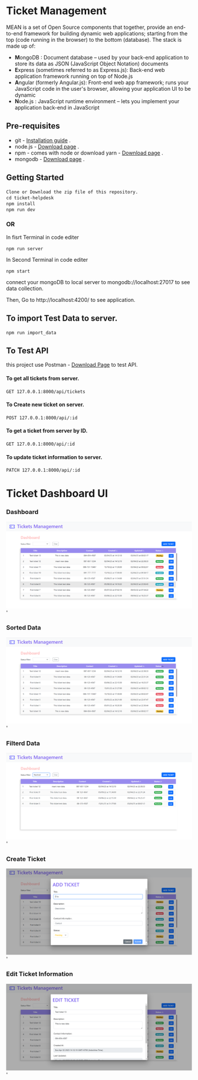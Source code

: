 # Ticket Management

MEAN is a set of Open Source components that together, provide an end-to-end framework for building dynamic web applications; starting from the top (code running in the browser) to the bottom (database). The stack is made up of:

- **M**ongoDB : Document database – used by your back-end application to store its data as JSON (JavaScript Object Notation) documents
- **E**xpress (sometimes referred to as Express.js): Back-end web application framework running on top of Node.js
- **A**ngular (formerly Angular.js): Front-end web app framework; runs your JavaScript code in the user's browser, allowing your application UI to be dynamic
- **N**ode.js : JavaScript runtime environment – lets you implement your application back-end in JavaScript

## Pre-requisites

- git - [Installation guide](https://www.linode.com/docs/development/version-control/how-to-install-git-on-linux-mac-and-windows/) .
- node.js - [Download page](https://nodejs.org/en/download/) .
- npm - comes with node or download yarn - [Download page](https://yarnpkg.com/lang/en/docs/install) .
- mongodb - [Download page](https://www.mongodb.com/download-center/community) .

## Getting Started

```
Clone or Download the zip file of this repository.
cd ticket-helpdesk
npm install
npm run dev
```

### OR

In fisrt Terminal in code editer

```
npm run server
```

In Second Terminal in code editer

```
npm start
```

connect your mongoDB to local server to mongodb://localhost:27017 to see data collection.

Then, Go to http://localhost:4200/ to see application.

## To import Test Data to server.

```
npm run import_data
```

## To Test API

this project use Postman - [Download Page](https://www.postman.com/downloads/) to test API.

#### To get all tickets from server.

```
GET 127.0.0.1:8000/api/tickets
```

#### To Create new ticket on server.

```
POST 127.0.0.1:8000/api/:id
```

#### To get a ticket from server by ID.

```
GET 127.0.0.1:8000/api/:id
```

#### To update ticket information to server.

```
PATCH 127.0.0.1:8000/api/:id
```

# Ticket Dashboard UI

### Dashboard

![Web APP Dashboard|150x150](./src/assets/appImage/Dashboard.png)'

### Sorted Data

![Web APP Dashboard|150x150](./src/assets/appImage/DataSorted.png)'

### Filterd Data

![Web APP Dashboard|150x150](./src/assets/appImage/DataFiltered.png)'

### Create Ticket

![Web APP Dashboard|150x150](./src/assets/appImage/AddticketDialog.png)'

### Edit Ticket Information

![Web APP Dashboard|150x150](./src/assets/appImage/Editticket.png)'
